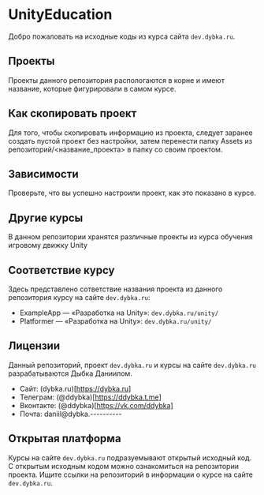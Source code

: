 # UnityEducation

Добро пожаловать на исходные коды из курса сайта `dev.dybka.ru`.

## Проекты

Проекты данного репозитория распологаются в корне и имеют название, которые фигурировали в самом курсе.

## Как скопировать проект

Для того, чтобы скопировать информацию из проекта, следует заранее создать пустой проект без настройки, затем перенести папку Assets из репозиторий/<название_проекта> в папку со своим проектом.

## Зависимости

Проверьте, что вы успешно настроили проект, как это показано в курсе.

## Другие курсы

В данном репозитории хранятся различные проекты из курса обучения игровому движку Unity

## Соответствие курсу

Здесь представлено сответствие названия проекта из данного репозитория курсу на сайте
`dev.dybka.ru`:

- ExampleApp — «Разработка на Unity»: `dev.dybka.ru/unity/`
- Platformer — «Разработка на Unity»: `dev.dybka.ru/unity/`

## Лицензии

Данный репозиторий, проект `dev.dybka.ru` и курсы на сайте `dev.dybka.ru` разрабатываются Дыбка Даниилом.

- Сайт: (dybka.ru)[https://dybka.ru]
- Телеграм: (@ddybka)[https://ddybka.t.me]
- Вконтакте: (@ddybka)[https://vk.com/ddybka]
- Почта: daniil@dybka.----------

## Открытая платформа

Курсы на сайте `dev.dybka.ru` подразуемывают открытый исходный код. С открытым исходным кодом можно ознакомиться на репозитории проекта. Ищите ссылки на репозиторий в информации о курсе на сайте `dev.dybka.ru`.
